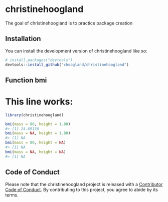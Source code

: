 
<!-- README.md is generated from README.Rmd. Please edit that file -->

# christinehoogland

<!-- badges: start -->
<!-- badges: end -->

The goal of christinehoogland is to practice package creation

## Installation

You can install the development version of christinehoogland like so:

``` r
# install.packages("devtools")
devtools::install_github("choogland/christinehoogland")
```

## Function bmi

# This line works:

``` r
library(christinehoogland)

bmi(mass = 80, height = 1.80)
#> [1] 24.69136
bmi(mass = NA, height = 1.80)
#> [1] NA
bmi(mass = 80, height = NA)
#> [1] NA
bmi(mass = NA, height = NA)
#> [1] NA
```

## Code of Conduct

Please note that the christinehoogland project is released with a
[Contributor Code of
Conduct](https://contributor-covenant.org/version/2/0/CODE_OF_CONDUCT.html).
By contributing to this project, you agree to abide by its terms.
